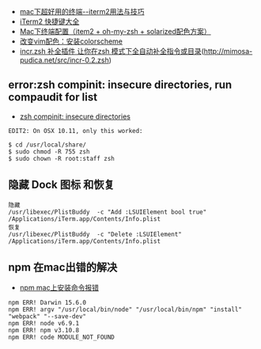 * [mac下超好用的终端--iterm2用法与技巧](http://blog.csdn.net/thinkdiff/article/details/25075047)
* [iTerm2 快捷键大全](http://blog.csdn.net/zheng0518/article/details/50817329)
* [Mac下终端配置（item2 + oh-my-zsh + solarized配色方案）](http://www.cnblogs.com/weixuqin/p/7029177.html)
* [改变vim配色：安装colorscheme](http://blog.csdn.net/simple_the_best/article/details/51901361)
* [incr.zsh 补全插件 让你在zsh 模式下全自动补全指令或目录](http://yijiebuyi.com/blog/36955b84c57e338dd8255070b80829bf.html)(http://mimosa-pudica.net/src/incr-0.2.zsh)

## error:zsh compinit: insecure directories, run compaudit for list
* [zsh compinit: insecure directories](https://stackoverflow.com/questions/13762280/zsh-compinit-insecure-directories)
````aidl
EDIT2: On OSX 10.11, only this worked:

$ cd /usr/local/share/
$ sudo chmod -R 755 zsh
$ sudo chown -R root:staff zsh
````

## 隐藏 Dock 图标 和恢复
````aidl
隐藏
/usr/libexec/PlistBuddy  -c "Add :LSUIElement bool true" /Applications/iTerm.app/Contents/Info.plist
恢复
/usr/libexec/PlistBuddy  -c "Delete :LSUIElement" /Applications/iTerm.app/Contents/Info.plist
````

## npm 在mac出错的解决
* [npm mac上安装命令报错](https://segmentfault.com/q/1010000007681402/a-1020000007681841)
```aidl
npm ERR! Darwin 15.6.0
npm ERR! argv "/usr/local/bin/node" "/usr/local/bin/npm" "install" "webpack" "--save-dev"
npm ERR! node v6.9.1
npm ERR! npm v3.10.8
npm ERR! code MODULE_NOT_FOUND
```